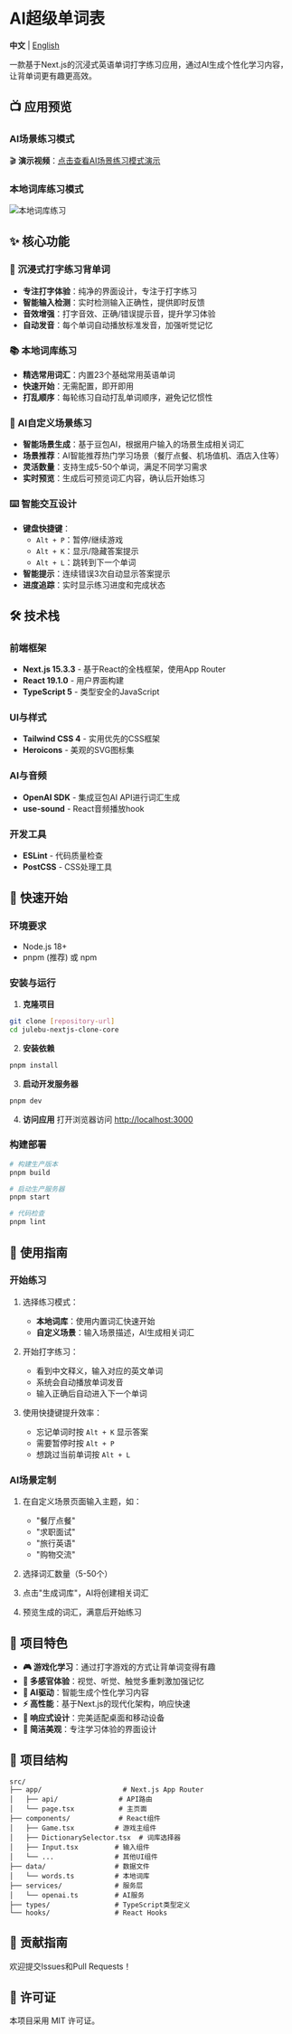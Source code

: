 # AI超级单词表

**中文** | [English](README.en.md)

一款基于Next.js的沉浸式英语单词打字练习应用，通过AI生成个性化学习内容，让背单词更有趣更高效。

## 📺 应用预览

### AI场景练习模式
🎬 **演示视频**：[点击查看AI场景练习模式演示](https://github.com/user-attachments/assets/ai-scenairo-practice.mp4)

### 本地词库练习模式
![本地词库练习](.assets/local-practice.gif)

## ✨ 核心功能

### 🎯 沉浸式打字练习背单词
- **专注打字体验**：纯净的界面设计，专注于打字练习
- **智能输入检测**：实时检测输入正确性，提供即时反馈
- **音效增强**：打字音效、正确/错误提示音，提升学习体验
- **自动发音**：每个单词自动播放标准发音，加强听觉记忆

### 📚 本地词库练习
- **精选常用词汇**：内置23个基础常用英语单词
- **快速开始**：无需配置，即开即用
- **打乱顺序**：每轮练习自动打乱单词顺序，避免记忆惯性

### 🤖 AI自定义场景练习
- **智能场景生成**：基于豆包AI，根据用户输入的场景生成相关词汇
- **场景推荐**：AI智能推荐热门学习场景（餐厅点餐、机场值机、酒店入住等）
- **灵活数量**：支持生成5-50个单词，满足不同学习需求
- **实时预览**：生成后可预览词汇内容，确认后开始练习

### ⌨️ 智能交互设计
- **键盘快捷键**：
  - `Alt + P`：暂停/继续游戏
  - `Alt + K`：显示/隐藏答案提示
  - `Alt + L`：跳转到下一个单词
- **智能提示**：连续错误3次自动显示答案提示
- **进度追踪**：实时显示练习进度和完成状态

## 🛠 技术栈

### 前端框架
- **Next.js 15.3.3** - 基于React的全栈框架，使用App Router
- **React 19.1.0** - 用户界面构建
- **TypeScript 5** - 类型安全的JavaScript

### UI与样式
- **Tailwind CSS 4** - 实用优先的CSS框架
- **Heroicons** - 美观的SVG图标集

### AI与音频
- **OpenAI SDK** - 集成豆包AI API进行词汇生成
- **use-sound** - React音频播放hook

### 开发工具
- **ESLint** - 代码质量检查
- **PostCSS** - CSS处理工具

## 🚀 快速开始

### 环境要求
- Node.js 18+ 
- pnpm (推荐) 或 npm

### 安装与运行

1. **克隆项目**
```bash
git clone [repository-url]
cd julebu-nextjs-clone-core
```

2. **安装依赖**
```bash
pnpm install
```

3. **启动开发服务器**
```bash
pnpm dev
```

4. **访问应用**
打开浏览器访问 [http://localhost:3000](http://localhost:3000)

### 构建部署

```bash
# 构建生产版本
pnpm build

# 启动生产服务器
pnpm start

# 代码检查
pnpm lint
```

## 📖 使用指南

### 开始练习
1. 选择练习模式：
   - **本地词库**：使用内置词汇快速开始
   - **自定义场景**：输入场景描述，AI生成相关词汇

2. 开始打字练习：
   - 看到中文释义，输入对应的英文单词
   - 系统会自动播放单词发音
   - 输入正确后自动进入下一个单词

3. 使用快捷键提升效率：
   - 忘记单词时按 `Alt + K` 显示答案
   - 需要暂停时按 `Alt + P`
   - 想跳过当前单词按 `Alt + L`

### AI场景定制
1. 在自定义场景页面输入主题，如：
   - "餐厅点餐"
   - "求职面试"
   - "旅行英语"
   - "购物交流"

2. 选择词汇数量（5-50个）

3. 点击"生成词库"，AI将创建相关词汇

4. 预览生成的词汇，满意后开始练习

## 🎯 项目特色

- **🎮 游戏化学习**：通过打字游戏的方式让背单词变得有趣
- **🎵 多感官体验**：视觉、听觉、触觉多重刺激加强记忆
- **🧠 AI驱动**：智能生成个性化学习内容
- **⚡ 高性能**：基于Next.js的现代化架构，响应快速
- **📱 响应式设计**：完美适配桌面和移动设备
- **🎨 简洁美观**：专注学习体验的界面设计

## 📁 项目结构

```
src/
├── app/                    # Next.js App Router
│   ├── api/               # API路由
│   └── page.tsx           # 主页面
├── components/            # React组件
│   ├── Game.tsx          # 游戏主组件
│   ├── DictionarySelector.tsx  # 词库选择器
│   ├── Input.tsx         # 输入组件
│   └── ...               # 其他UI组件
├── data/                 # 数据文件
│   └── words.ts          # 本地词库
├── services/             # 服务层
│   └── openai.ts         # AI服务
├── types/                # TypeScript类型定义
└── hooks/                # React Hooks
```

## 🤝 贡献指南

欢迎提交Issues和Pull Requests！

## 📄 许可证

本项目采用 MIT 许可证。
